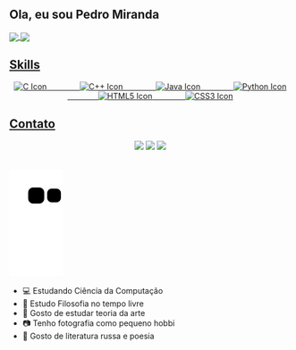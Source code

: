
## Ola, eu sou Pedro Miranda

 
 <div>
  <a href="https://github.com/pdMiranda">
   <img align="center" height="170" src="https://github-readme-stats.vercel.app/api/top-langs/?username=pdMiranda&layout=compact&langs_count=16&theme=dracula"/>
  <img align="center" src="https://github-readme-stats.vercel.app/api?username=pdMiranda&show_icons=true&theme=dracula&include_all_commits=true&count_private=true&hide=issues"/>
</div>

 ## Skills 
<div style="display: inline_block" align="center">
   <img style="height: 40px" alt="C Icon" src="https://cdn.jsdelivr.net/gh/devicons/devicon/icons/c/c-original.svg"/>
   &nbsp;&nbsp;&nbsp;&nbsp;&nbsp;&nbsp;&nbsp;&nbsp;&nbsp;&nbsp;&nbsp;&nbsp;&nbsp;
   <img style="height: 40px" alt="C++ Icon" src="https://cdn.jsdelivr.net/gh/devicons/devicon/icons/cplusplus/cplusplus-original.svg"/>
   &nbsp;&nbsp;&nbsp;&nbsp;&nbsp;&nbsp;&nbsp;&nbsp;&nbsp;&nbsp;&nbsp;&nbsp;&nbsp;
   <img style="height: 40px" alt="Java Icon" src="https://cdn.jsdelivr.net/gh/devicons/devicon/icons/java/java-original.svg" />
   &nbsp;&nbsp;&nbsp;&nbsp;&nbsp;&nbsp;&nbsp;&nbsp;&nbsp;&nbsp;&nbsp;&nbsp;&nbsp;
   <img style="height: 40px" alt="Python Icon" src="https://cdn.jsdelivr.net/gh/devicons/devicon/icons/python/python-original.svg" /> 
   &nbsp;&nbsp;&nbsp;&nbsp;&nbsp;&nbsp;&nbsp;&nbsp;&nbsp;&nbsp;&nbsp;&nbsp;&nbsp;
   <img style="height: 40px" alt="HTML5 Icon" src="https://cdn.jsdelivr.net/gh/devicons/devicon/icons/html5/html5-original-wordmark.svg" />
   &nbsp;&nbsp;&nbsp;&nbsp;&nbsp;&nbsp;&nbsp;&nbsp;&nbsp;&nbsp;&nbsp;&nbsp;&nbsp;
   <img style="height: 40px" alt="CSS3 Icon" src="https://cdn.jsdelivr.net/gh/devicons/devicon/icons/css3/css3-original-wordmark.svg" />   
</div>
 
 ## Contato
 <div align="center"> 
  <a href="https://twitter.com/pdMiranda_" target="_blank"><img src="https://img.shields.io/badge/-Twitter-%23333?style=for-the-badge&logo=twitter&logoColor=white" target="_blank"></a>
  <a href="https://www.instagram.com/pdmiranda_/" target="_blank"><img src="https://img.shields.io/badge/-Instagram-%23333?style=for-the-badge&logo=instagram&logoColor=white" target="_blank"></a>
  <a href = "mailto: pedromrodrigues1807@gmail.com"><img src="https://img.shields.io/badge/-Gmail-%23333?style=for-the-badge&logo=gmail&logoColor=white" target="_blank"></a>
 </br>
</br>
</div>
   
![Snake animation](https://github.com/pdMiranda/pdMiranda/blob/output/github-contribution-grid-snake.svg)

- 💻 Estudando Ciência da Computação
- 📕 Estudo Filosofia no tempo livre
- 🎨 Gosto de estudar teoria da arte
- 📷 Tenho fotografia como pequeno hobbi
- 📖 Gosto de literatura russa e poesia
   
<!--
**pdMiranda/pdMiranda** is a ✨ _special_ ✨ repository because its `README.md` (this file) appears on your GitHub profile.

     
Here are some ideas to get you started:

- 💻 Estudando Ciência da Computação;
- 📕 Estudo Filosofia no tempo livre;
- 🎨 Gosto de estudar teoria da arte;
- 📷 Tenho fotografia como pequeno hobbi;
- 📖 Gosto de literatura russa e poesia;


- 📫 How to reach me:
- 🔭 I’m currently working on ...
- 🌱 I’m currently learning ...
- 👯 I’m looking to collaborate on ...
- 🤔 I’m looking for help with ...
- 💬 Ask me about ...
- 📫 How to reach me: ...
- 😄 Pronouns: ...
- ⚡ Fun fact: ...
-->
